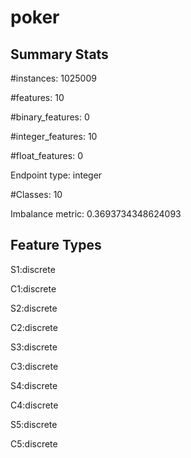 # poker

## Summary Stats

#instances: 1025009

#features: 10

  #binary_features: 0

  #integer_features: 10

  #float_features: 0

Endpoint type: integer

#Classes: 10

Imbalance metric: 0.3693734348624093

## Feature Types

 S1:discrete

C1:discrete

S2:discrete

C2:discrete

S3:discrete

C3:discrete

S4:discrete

C4:discrete

S5:discrete

C5:discrete

